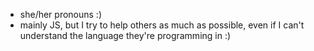 - she/her pronouns :)
- mainly JS, but I try to help others as much as possible, even if I can't understand the language they're programming in :)